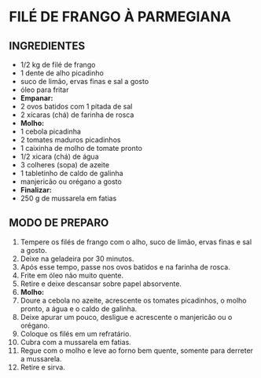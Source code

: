 # 		FILÉ DE FRANGO À PARMEGIANA



## INGREDIENTES

- 1/2 kg de filé de frango
- 1 dente de alho picadinho
- suco de limão, ervas finas e sal a gosto
- óleo para fritar
- **Empanar:**
- 2 ovos batidos com 1 pitada de sal
- 2 xícaras (chá) de farinha de rosca
- **Molho:**
- 1 cebola picadinha
- 2 tomates maduros picadinhos
- 1 caixinha de molho de tomate pronto
- 1/2 xicara (chá) de água
- 3 colheres (sopa) de azeite
- 1 tabletinho de caldo de galinha
- manjericão ou orégano a gosto
- **Finalizar:**
- 250 g de mussarela em fatias



## MODO DE PREPARO

1. Tempere os filés de frango com o alho, suco de limão, ervas finas e sal a gosto.
2. Deixe na geladeira por 30 minutos.
3. Após esse tempo, passe nos ovos batidos e na farinha de rosca.
4. Frite em óleo não muito quente.
5. Retire e deixe descansar sobre papel absorvente.
6. **Molho:**
7. Doure a cebola no azeite, acrescente os tomates picadinhos, o molho pronto, a água e o caldo de galinha.
8. Deixe apurar um pouco, desligue e acrescente o manjericão ou o orégano.
9. Coloque os filés em um refratário.
10. Cubra com a mussarela em fatias.
11. Regue com o molho e leve ao forno bem quente, somente para derreter a mussarela.
12. Retire e sirva.
